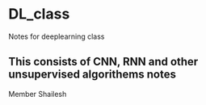 # DL_class
Notes for deeplearning class

## This consists of CNN, RNN and other unsupervised algorithems notes
Member Shailesh
